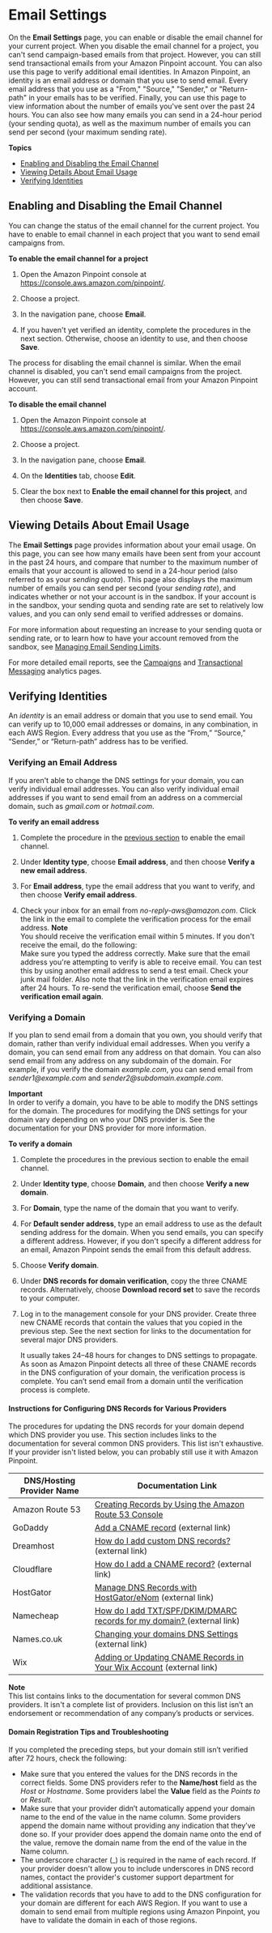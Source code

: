 # Email Settings<a name="settings-email"></a>

On the **Email Settings** page, you can enable or disable the email channel for your current project\. When you disable the email channel for a project, you can't send campaign\-based emails from that project\. However, you can still send transactional emails from your Amazon Pinpoint account\. You can also use this page to verify additional email identities\. In Amazon Pinpoint, an identity is an email address or domain that you use to send email\. Every email address that you use as a "From," "Source," "Sender," or "Return\-path" in your emails has to be verified\. Finally, you can use this page to view information about the number of emails you've sent over the past 24 hours\. You can also see how many emails you can send in a 24\-hour period \(your sending quota\), as well as the maximum number of emails you can send per second \(your maximum sending rate\)\.

**Topics**
+ [Enabling and Disabling the Email Channel](#settings-email-enable)
+ [Viewing Details About Email Usage](#settings-email-usage-details)
+ [Verifying Identities](#settings-email-verify-identity)

## Enabling and Disabling the Email Channel<a name="settings-email-enable"></a>

You can change the status of the email channel for the current project\. You have to enable to email channel in each project that you want to send email campaigns from\.

**To enable the email channel for a project**

1. Open the Amazon Pinpoint console at [https://console\.aws\.amazon\.com/pinpoint/](https://console.aws.amazon.com/pinpoint/)\.

1. Choose a project\.

1. In the navigation pane, choose **Email**\.

1. If you haven't yet verified an identity, complete the procedures in the next section\. Otherwise, choose an identity to use, and then choose **Save**\.

The process for disabling the email channel is similar\. When the email channel is disabled, you can't send email campaigns from the project\. However, you can still send transactional email from your Amazon Pinpoint account\.

**To disable the email channel**

1. Open the Amazon Pinpoint console at [https://console\.aws\.amazon\.com/pinpoint/](https://console.aws.amazon.com/pinpoint/)\.

1. Choose a project\.

1. In the navigation pane, choose **Email**\.

1. On the **Identities** tab, choose **Edit**\.

1. Clear the box next to **Enable the email channel for this project**, and then choose **Save**\.

## Viewing Details About Email Usage<a name="settings-email-usage-details"></a>

The **Email Settings** page provides information about your email usage\. On this page, you can see how many emails have been sent from your account in the past 24 hours, and compare that number to the maximum number of emails that your account is allowed to send in a 24\-hour period \(also referred to as your *sending quota*\)\. This page also displays the maximum number of emails you can send per second \(your *sending rate*\), and indicates whether or not your account is in the sandbox\. If your account is in the sandbox, your sending quota and sending rate are set to relatively low values, and you can only send email to verified addresses or domains\.

For more information about requesting an increase to your sending quota or sending rate, or to learn how to have your account removed from the sandbox, see [Managing Email Sending Limits](channels-email-manage-limits.md)\.

For more detailed email reports, see the [Campaigns](analytics-campaigns.md) and [Transactional Messaging](analytics-transactional-email.md) analytics pages\.

## Verifying Identities<a name="settings-email-verify-identity"></a>

An *identity* is an email address or domain that you use to send email\. You can verify up to 10,000 email addresses or domains, in any combination, in each AWS Region\. Every address that you use as the “From,” “Source,” “Sender,” or “Return\-path” address has to be verified\.

### Verifying an Email Address<a name="settings-email-verify-email-address"></a>

If you aren't able to change the DNS settings for your domain, you can verify individual email addresses\. You can also verify individual email addresses if you want to send email from an address on a commercial domain, such as *gmail\.com* or *hotmail\.com*\.

**To verify an email address**

1. Complete the procedure in the [previous section](#settings-email-enable) to enable the email channel\.

1. Under **Identity type**, choose **Email address**, and then choose **Verify a new email address**\.

1. For **Email address**, type the email address that you want to verify, and then choose **Verify email address**\.

1. Check your inbox for an email from *no\-reply\-aws@amazon\.com*\. Click the link in the email to complete the verification process for the email address\.
**Note**  
You should receive the verification email within 5 minutes\. If you don't receive the email, do the following:  
Make sure you typed the address correctly\.
Make sure that the email address you're attempting to verify is able to receive email\. You can test this by using another email address to send a test email\.
Check your junk mail folder\.
Also note that the link in the verification email expires after 24 hours\. To re\-send the verification email, choose **Send the verification email again**\.

### Verifying a Domain<a name="settings-email-verify-domain"></a>

If you plan to send email from a domain that you own, you should verify that domain, rather than verify individual email addresses\. When you verify a domain, you can send email from any address on that domain\. You can also send email from any address on any subdomain of the domain\. For example, if you verify the domain *example\.com*, you can send email from *sender1@example\.com* and *sender2@subdomain\.example\.com*\.

**Important**  
In order to verify a domain, you have to be able to modify the DNS settings for the domain\. The procedures for modifying the DNS settings for your domain vary depending on who your DNS provider is\. See the documentation for your DNS provider for more information\.

**To verify a domain**

1. Complete the procedures in the previous section to enable the email channel\.

1. Under **Identity type**, choose **Domain**, and then choose **Verify a new domain**\.

1. For **Domain**, type the name of the domain that you want to verify\.

1. For **Default sender address**, type an email address to use as the default sending address for the domain\. When you send emails, you can specify a different address\. However, if you don't specify a different address for an email, Amazon Pinpoint sends the email from this default address\.

1. Choose **Verify domain**\.

1. Under **DNS records for domain verification**, copy the three CNAME records\. Alternatively, choose **Download record set** to save the records to your computer\.

1. Log in to the management console for your DNS provider\. Create three new CNAME records that contain the values that you copied in the previous step\. See the next section for links to the documentation for several major DNS providers\.

   It usually takes 24–48 hours for changes to DNS settings to propagate\. As soon as Amazon Pinpoint detects all three of these CNAME records in the DNS configuration of your domain, the verification process is complete\. You can’t send email from a domain until the verification process is complete\.

#### Instructions for Configuring DNS Records for Various Providers<a name="settings-email-verify-domain-providers"></a>

The procedures for updating the DNS records for your domain depend which DNS provider you use\. This section includes links to the documentation for several common DNS providers\. This list isn't exhaustive\. If your provider isn't listed below, you can probably still use it with Amazon Pinpoint\.


| DNS/Hosting Provider Name | Documentation Link | 
| --- | --- | 
| Amazon Route 53 | [Creating Records by Using the Amazon Route 53 Console](https://docs.aws.amazon.com/Route53/latest/DeveloperGuide/resource-record-sets-creating.html) | 
| GoDaddy | [Add a CNAME record](https://www.godaddy.com/help/add-a-cname-record-19236) \(external link\) | 
| Dreamhost | [How do I add custom DNS records?](https://help.dreamhost.com/hc/en-us/articles/215414867-How-do-I-add-custom-DNS-records-) \(external link\) | 
| Cloudflare | [How do I add a CNAME record?](https://support.cloudflare.com/hc/en-us/articles/200169046-How-do-I-add-a-CNAME-record-) \(external link\) | 
| HostGator | [Manage DNS Records with HostGator/eNom](https://support.hostgator.com/articles/hosting-guide/lets-get-started/dns-name-servers/manage-dns-records-with-hostgatorenom) \(external link\) | 
| Namecheap | [How do I add TXT/SPF/DKIM/DMARC records for my domain? ](https://www.namecheap.com/support/knowledgebase/article.aspx/317/2237/how-do-i-add-txtspfdkimdmarc-records-for-my-domain) \(external link\) | 
| Names\.co\.uk | [Changing your domains DNS Settings](https://www.names.co.uk/support/1156-changing_your_domains_dns_settings.html) \(external link\) | 
| Wix | [Adding or Updating CNAME Records in Your Wix Account](https://support.wix.com/en/article/adding-or-updating-cname-records-in-your-wix-account) \(external link\) | 

**Note**  
This list contains links to the documentation for several common DNS providers\. It isn't a complete list of providers\. Inclusion on this list isn’t an endorsement or recommendation of any company’s products or services\.

#### Domain Registration Tips and Troubleshooting<a name="settings-email-verify-domain-troubleshooting"></a>

If you completed the preceding steps, but your domain still isn’t verified after 72 hours, check the following:
+ Make sure that you entered the values for the DNS records in the correct fields\. Some DNS providers refer to the **Name/host** field as the *Host* or *Hostname*\. Some providers label the **Value** field as the *Points to* or *Result*\.
+ Make sure that your provider didn’t automatically append your domain name to the end of the value in the name column\. Some providers append the domain name without providing any indication that they’ve done so\. If your provider does append the domain name onto the end of the value, remove the domain name from the end of the value in the Name column\.
+ The underscore character \(\_\) is required in the name of each record\. If your provider doesn't allow you to include underscores in DNS record names, contact the provider's customer support department for additional assistance\.
+ The validation records that you have to add to the DNS configuration for your domain are different for each AWS Region\. If you want to use a domain to send email from multiple regions using Amazon Pinpoint, you have to validate the domain in each of those regions\.